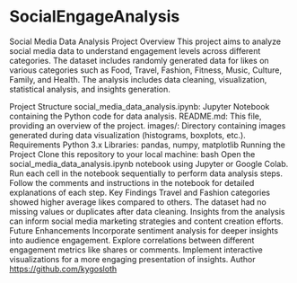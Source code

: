 # SocialEngageAnalysis
Social Media Data Analysis Project
Overview
This project aims to analyze social media data to understand engagement levels across different categories. The dataset includes randomly generated data for likes on various categories such as Food, Travel, Fashion, Fitness, Music, Culture, Family, and Health. The analysis includes data cleaning, visualization, statistical analysis, and insights generation.

Project Structure
social_media_data_analysis.ipynb: Jupyter Notebook containing the Python code for data analysis.
README.md: This file, providing an overview of the project.
images/: Directory containing images generated during data visualization (histograms, boxplots, etc.).
Requirements
Python 3.x
Libraries: pandas, numpy, matplotlib
Running the Project
Clone this repository to your local machine:
bash
Open the social_media_data_analysis.ipynb notebook using Jupyter or Google Colab.
Run each cell in the notebook sequentially to perform data analysis steps.
Follow the comments and instructions in the notebook for detailed explanations of each step.
Key Findings
Travel and Fashion categories showed higher average likes compared to others.
The dataset had no missing values or duplicates after data cleaning.
Insights from the analysis can inform social media marketing strategies and content creation efforts.
Future Enhancements
Incorporate sentiment analysis for deeper insights into audience engagement.
Explore correlations between different engagement metrics like shares or comments.
Implement interactive visualizations for a more engaging presentation of insights.
Author
https://github.com/kygosloth
